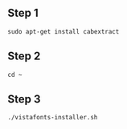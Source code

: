 
Step 1
------
	sudo apt-get install cabextract
Step 2
------
	cd ~
Step 3
------
	./vistafonts-installer.sh
